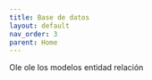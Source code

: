 ```yaml
---
title: Base de datos
layout: default
nav_order: 3
parent: Home
---
```

Ole ole los modelos entidad relación
